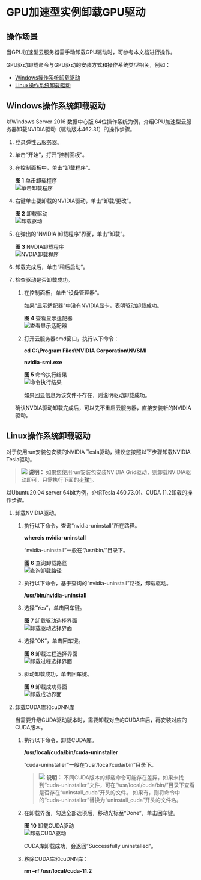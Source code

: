 # GPU加速型实例卸载GPU驱动<a name="ecs_03_0281"></a>

## 操作场景<a name="section18938132731610"></a>

当GPU加速型云服务器需手动卸载GPU驱动时，可参考本文档进行操作。

GPU驱动卸载命令与GPU驱动的安装方式和操作系统类型相关，例如：

-   [Windows操作系统卸载驱动](#section631612552249)
-   [Linux操作系统卸载驱动](#section3864455115811)

## Windows操作系统卸载驱动<a name="section631612552249"></a>

以Windows Server 2016 数据中心版 64位操作系统为例，介绍GPU加速型云服务器卸载NVIDIA驱动（驱动版本462.31）的操作步骤。

1.  登录弹性云服务器。
2.  单击“开始”，打开“控制面板”。
3.  在控制面板中，单击“卸载程序”。

    **图 1**  单击卸载程序<a name="fig5832111914382"></a>  
    ![](figures/单击卸载程序.png "单击卸载程序")

4.  右键单击要卸载的NVIDIA驱动，单击“卸载/更改”。

    **图 2**  卸载驱动<a name="fig971634834110"></a>  
    ![](figures/卸载驱动.png "卸载驱动")

5.  在弹出的“NVIDIA 卸载程序”界面，单击“卸载”。

    **图 3**  NVDIA卸载程序<a name="fig2544336164317"></a>  
    ![](figures/NVDIA卸载程序.png "NVDIA卸载程序")

6.  卸载完成后，单击“稍后启动”。
7.  检查驱动是否卸载成功。

    1.  在控制面板，单击“设备管理器”。

        如果“显示适配器”中没有NVIDIA显卡，表明驱动卸载成功。

        **图 4**  查看显示适配器<a name="fig1232516458497"></a>  
        ![](figures/查看显示适配器.png "查看显示适配器")

    2.  打开云服务器cmd窗口，执行以下命令：

        **cd C:\\Program Files\\NVIDIA Corporation\\NVSMI**

        **nvidia-smi.exe**

        **图 5**  命令执行结果<a name="fig131220176558"></a>  
        ![](figures/命令执行结果.png "命令执行结果")

        如果回显信息为该文件不存在，则说明驱动卸载成功。

    确认NVDIA驱动卸载完成后，可以先不重启云服务器，直接安装新的NVIDIA驱动。

## Linux操作系统卸载驱动<a name="section3864455115811"></a>

对于使用run安装包安装的NVIDIA Tesla驱动，建议您按照以下步骤卸载NVIDIA Tesla驱动。

>![](public_sys-resources/icon-note.gif) **说明：** 
>如果您使用run安装包安装NVIDIA Grid驱动，则卸载NVIDIA驱动即可，只需执行下面的[步骤1](#li2250553204915)。

以Ubuntu20.04 server 64bit为例，介绍Tesla 460.73.01、CUDA 11.2卸载的操作步骤。

1.  <a name="li2250553204915"></a>卸载NVIDIA驱动。
    1.  执行以下命令，查询“nvidia-uninstall”所在路径。

        **whereis nvidia-uninstall**

        “nvidia-uninstall”一般在“/usr/bin/”目录下。

        **图 6**  查询卸载路径<a name="fig4688638103912"></a>  
        ![](figures/查询卸载路径.png "查询卸载路径")

    2.  执行以下命令，基于查询的“nvidia-uninstall”路径，卸载驱动。

        **/usr/bin/nvidia-uninstall**

    3.  选择”Yes”，单击回车键。

        **图 7**  卸载驱动选择界面<a name="fig1226803010380"></a>  
        ![](figures/卸载驱动选择界面.png "卸载驱动选择界面")

    4.  选择”OK”，单击回车键。

        **图 8**  卸载过程选择界面<a name="fig1257385653918"></a>  
        ![](figures/卸载过程选择界面.png "卸载过程选择界面")

    5.  驱动卸载成功，单击回车键。

        **图 9**  卸载成功界面<a name="fig5957102134216"></a>  
        ![](figures/卸载成功界面.png "卸载成功界面")

2.  卸载CUDA库和cuDNN库

    当需要升级CUDA驱动版本时，需要卸载对应的CUDA库后，再安装对应的CUDA版本。

    1.  执行以下命令，卸载CUDA库。

        **/usr/local/cuda/bin/cuda-uninstaller**

        “cuda-uninstaller”一般在“/usr/local/cuda/bin”目录下。

        >![](public_sys-resources/icon-note.gif) **说明：** 
        >不同CUDA版本的卸载命令可能存在差异，如果未找到“cuda-uninstaller”文件，可在“/usr/local/cuda/bin/”目录下查看是否存在“uninstall\_cuda”开头的文件。
        >如果有，则将命令中的“cuda-uninstaller”替换为“uninstall\_cuda”开头的文件名。

    2.  在卸载界面，勾选全部选项后，移动光标至“Done”，单击回车键。

        **图 10**  卸载CUDA驱动<a name="fig8363192516119"></a>  
        ![](figures/卸载CUDA驱动.png "卸载CUDA驱动")

        CUDA库卸载成功，会返回”Successfully uninstalled”。

    1.  移除CUDA库和cuDNN库：

        **rm –rf /usr/local/cuda-11.2**

